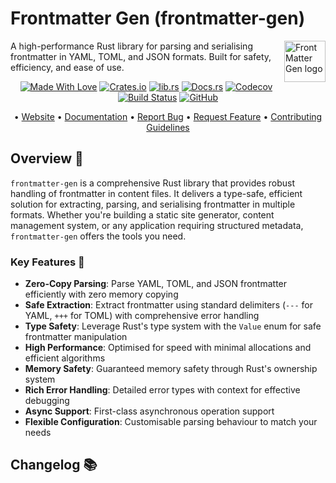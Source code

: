 # Frontmatter Gen (frontmatter-gen)

<!-- markdownlint-disable MD033 MD041 -->
<img src="https://kura.pro/frontmatter-gen/images/logos/frontmatter-gen.svg"
alt="FrontMatter Gen logo" height="66" align="right" />
<!-- markdownlint-enable MD033 MD041 -->

A high-performance Rust library for parsing and serialising frontmatter in YAML, TOML, and JSON formats. Built for safety, efficiency, and ease of use.

<!-- markdownlint-disable MD033 MD041 -->
<center>
<!-- markdownlint-enable MD033 MD041 -->

[![Made With Love][made-with-rust]][08] [![Crates.io][crates-badge]][03] [![lib.rs][libs-badge]][01] [![Docs.rs][docs-badge]][04] [![Codecov][codecov-badge]][06] [![Build Status][build-badge]][07] [![GitHub][github-badge]][02]

• [Website][00] • [Documentation][04] • [Report Bug][02] • [Request Feature][02] • [Contributing Guidelines][05]

<!-- markdownlint-disable MD033 MD041 -->
</center>
<!-- markdownlint-enable MD033 MD041 -->

## Overview 🚀

`frontmatter-gen` is a comprehensive Rust library that provides robust handling of frontmatter in content files. It delivers a type-safe, efficient solution for extracting, parsing, and serialising frontmatter in multiple formats. Whether you're building a static site generator, content management system, or any application requiring structured metadata, `frontmatter-gen` offers the tools you need.

### Key Features 🎯

- **Zero-Copy Parsing**: Parse YAML, TOML, and JSON frontmatter efficiently with zero memory copying
- **Safe Extraction**: Extract frontmatter using standard delimiters (`---` for YAML, `+++` for TOML) with comprehensive error handling
- **Type Safety**: Leverage Rust's type system with the `Value` enum for safe frontmatter manipulation
- **High Performance**: Optimised for speed with minimal allocations and efficient algorithms
- **Memory Safety**: Guaranteed memory safety through Rust's ownership system
- **Rich Error Handling**: Detailed error types with context for effective debugging
- **Async Support**: First-class asynchronous operation support
- **Flexible Configuration**: Customisable parsing behaviour to match your needs

[00]: https://frontmatter-gen.com
[01]: https://lib.rs/crates/frontmatter-gen
[02]: https://github.com/sebastienrousseau/frontmatter-gen/issues
[03]: https://crates.io/crates/frontmatter-gen
[04]: https://docs.rs/frontmatter-gen
[05]: https://github.com/sebastienrousseau/frontmatter-gen/blob/main/CONTRIBUTING.md
[06]: https://codecov.io/gh/sebastienrousseau/frontmatter-gen
[07]: https://github.com/sebastienrousseau/frontmatter-gen/actions?query=branch%3Amain
[08]: https://www.rust-lang.org/

[build-badge]: https://img.shields.io/github/actions/workflow/status/sebastienrousseau/frontmatter--gen/release.yml?branch=main&style=for-the-badge&logo=github
[codecov-badge]: https://img.shields.io/codecov/c/github/sebastienrousseau/frontmatter-gen?style=for-the-badge&token=Q9KJ6XXL67&logo=codecov
[crates-badge]: https://img.shields.io/crates/v/frontmatter-gen.svg?style=for-the-badge&color=fc8d62&logo=rust
[docs-badge]: https://img.shields.io/badge/docs.rs-frontmatter--gen-66c2a5?style=for-the-badge&labelColor=555555&logo=docs.rs
[github-badge]: https://img.shields.io/badge/github-sebastienrousseau/frontmatter--gen-8da0cb?style=for-the-badge&labelColor=555555&logo=github
[libs-badge]: https://img.shields.io/badge/lib.rs-v0.0.3-orange.svg?style=for-the-badge
[made-with-rust]: https://img.shields.io/badge/rust-f04041?style=for-the-badge&labelColor=c0282d&logo=rust

## Changelog 📚
